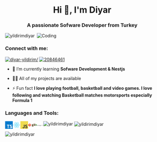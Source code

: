 <h1 align="center">Hi 👋, I'm Diyar</h1>
<h3 align="center">A passionate Sofware Developer from Turkey</h3>
<img align="right" alt=Coding width="400" src="https://media1.giphy.com/media/USV0ym3bVWQJJmNu3N/giphy.gif?cid=ecf05e47fy7tko2fn6ah59fr45no5rk70mzhry6eic3x48o4&rid=giphy.gif&ct=g">

<p align="left"> <img src="https://komarev.com/ghpvc/?username=yildirimdiyar&label=Profile%20views&color=0e75b6&style=flat" alt="yildirimdiyar" /> </p>



<h3 align="left">Connect with me:</h3>

<a href="https://www.linkedin.com/in/diyar-yildirim/" target="_blank"><img align="center" src="https://raw.githubusercontent.com/rahuldkjain/github-profile-readme-generator/master/src/images/icons/Social/linked-in-alt.svg" alt="diyar-yildirim/" height="30" width="40" /></a>
<a href="https://stackoverflow.com/users/14754278/diyar-y%c4%b0ld%c4%b0r%c4%b0m" target="_blank"><img align="center" src="https://raw.githubusercontent.com/rahuldkjain/github-profile-readme-generator/master/src/images/icons/Social/stack-overflow.svg" alt="20846461" height="30" width="40" /></a>
</p>


- 🌱 I’m currently learning **Sofware Development & Nestjs**

- 👨‍💻 All of my projects are available 

- ⚡ Fun fact **I love playing football, basketball and video games. I love following and watching Basketball matches motorsports especially Formula 1**


<h3 align="left">Languages and Tools:</h3>
<img align="left"  src="https://raw.githubusercontent.com/github/explore/80688e429a7d4ef2fca1e82350fe8e3517d3494d/topics/typescript/typescript.png" width="25" height="25" />
<img align="left" src="https://raw.githubusercontent.com/github/explore/80688e429a7d4ef2fca1e82350fe8e3517d3494d/topics/react/react.png" width="25" height="25" />
<img align="left" src="https://raw.githubusercontent.com/github/explore/80688e429a7d4ef2fca1e82350fe8e3517d3494d/topics/javascript/javascript.png" width="25" height="25" />
<img align="left" src="https://raw.githubusercontent.com/github/explore/80688e429a7d4ef2fca1e82350fe8e3517d3494d/topics/git/git.png" width="25" height="25" />
<img align="left" src="https://raw.githubusercontent.com/github/explore/80688e429a7d4ef2fca1e82350fe8e3517d3494d/topics/mongodb/mongodb.png" width="25" height="25" />
<p align="left"> 
<a src="https://raw.githubusercontent.com/devicons/devicon/master/icons/bootstrap/bootstrap-plain-wordmark.svg" alt="bootstrap" width="40" height="40"/> </a> 
 </p>


<p><img align="left" src="https://github-readme-stats.vercel.app/api/top-langs?username=yildirimdiyar&show_icons=true&locale=en&layout=compact" alt="yildirimdiyar" /></p>

<p>&nbsp;<img align="center" src="https://github-readme-stats.vercel.app/api?username=yildirimdiyar&show_icons=true&locale=en" alt="yildirimdiyar" /></p>

<p><img align="center" src="https://github-readme-streak-stats.herokuapp.com/?user=yildirimdiyar&" alt="yildirimdiyar" /></p>
